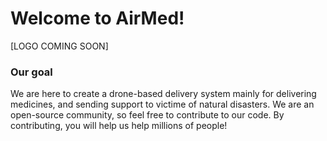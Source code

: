 # Welcome to AirMed!

[LOGO COMING SOON]

### Our goal
We are here to create a drone-based delivery system mainly for delivering medicines, and sending support to victime of natural disasters. 
We are an open-source community, so feel free to contribute to our code. By contributing, you will help us help millions of people!
